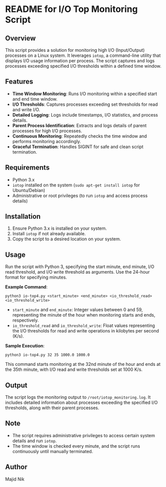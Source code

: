 # README for I/O Top Monitoring Script

## Overview
This script provides a solution for monitoring high I/O (Input/Output) processes on a Linux system. It leverages `iotop`, a command-line utility that displays I/O usage information per process. The script captures and logs processes exceeding specified I/O thresholds within a defined time window.

## Features
- **Time Window Monitoring**: Runs I/O monitoring within a specified start and end time window.
- **I/O Thresholds**: Captures processes exceeding set thresholds for read and write I/O.
- **Detailed Logging**: Logs include timestamps, I/O statistics, and process details.
- **Parent Process Identification**: Extracts and logs details of parent processes for high I/O processes.
- **Continuous Monitoring**: Repeatedly checks the time window and performs monitoring accordingly.
- **Graceful Termination**: Handles SIGINT for safe and clean script termination.

## Requirements
- Python 3.x
- `iotop` installed on the system (`sudo apt-get install iotop` for Ubuntu/Debian)
- Administrative or root privileges (to run `iotop` and access process details)

## Installation
1. Ensure Python 3.x is installed on your system.
2. Install `iotop` if not already available.
3. Copy the script to a desired location on your system.

## Usage
Run the script with Python 3, specifying the start minute, end minute, I/O read threshold, and I/O write threshold as arguments. Use the 24-hour format for specifying minutes.

**Example Command**:
```
python3 io-top4.py <start_minute> <end_minute> <io_threshold_read> <io_threshold_write>
```

- `start_minute` and `end_minute`: Integer values between 0 and 59, representing the minute of the hour when monitoring starts and ends, respectively.
- `io_threshold_read` and `io_threshold_write`: Float values representing the I/O thresholds for read and write operations in kilobytes per second (K/s).

**Sample Execution**:
```
python3 io-top4.py 32 35 1000.0 1000.0
```
This command starts monitoring at the 32nd minute of the hour and ends at the 35th minute, with I/O read and write thresholds set at 1000 K/s.

## Output
The script logs the monitoring output to `/root/iotop_monitoring.log`. It includes detailed information about processes exceeding the specified I/O thresholds, along with their parent processes.

## Note
- The script requires administrative privileges to access certain system details and run `iotop`.
- The time window is checked every minute, and the script runs continuously until manually terminated.

## Author
Majid Nik
